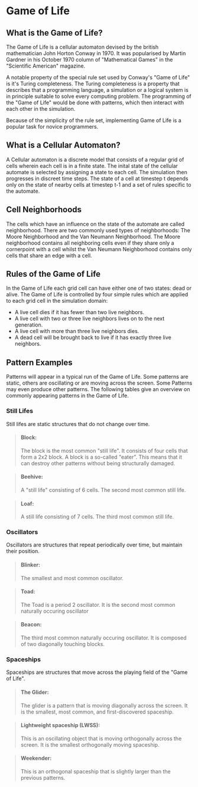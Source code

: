 # Game of Life

## What is the Game of Life?
The Game of Life is a cellular automaton devised by the british mathematician John Horton Conway in 1970. It was popularised by Martin Gardner in his October 1970 column of "Mathematical Games" in the "Scientific American" magazine.

A notable property of the special rule set used by Conway's "Game of Life" is it's Turing completeness. The Turing completeness is a property that describes that a programming language, a simulation or a logical system is in principle suitable to solve every computing problem. The programming of the "Game of Life" would be done with patterns, which then interact with each other in the simulation.

Because of the simplicity of the rule set, implementing Game of Life is a popular task for novice programmers.

## What is a Cellular Automaton?
A Cellular automaton is a discrete model that consists of a regular grid of cells wherein each cell is in a finite state. The inital state of the cellular automate is selected by assigning a state to each cell. The simulation then progresses in discreet time steps. The state of a cell at timestep t depends only on the state of nearby cells at timestep t-1 and a set of rules specific to the automate.

## Cell Neighborhoods
The cells which have an influence on the state of the automate are called neighborhood. There are two commonly used types of neighborhoods: The Moore Neighborhood and the Van Neumann Neighborhood. The Moore neighborhood contains all neighboring cells even if they share only a cornerpoint with a cell whilst the Van Neumann Neighborhood contains only cells that share an edge with a cell.

## Rules of the Game of Life
In the Game of Life each grid cell can have either one of two states: dead or alive. The Game of Life is controlled by four simple rules which are applied to each grid cell in the simulation domain:

* A live cell dies if it has fewer than two live neighbors.
* A live cell with two or three live neighbors lives on to the next generation.
* A live cell with more than three live neighbors dies.
* A dead cell will be brought back to live if it has exactly three live neighbors.

## Pattern Examples
Patterns will appear in a typical run of the Game of Life. Some patterns are static, others are oscillating or are moving across the screen. Some Patterns may even produce other patterns. The following tables give an overview on commonly appearing patterns in the Game of Life.

### Still Lifes
Still lifes are static structures that do not change over time.

> #### Block:
> The block is the most common "still life". It consists of four cells that form a 2x2 block. A block is a so-called "eater". This means that it can destroy other patterns without being structurally damaged.

> #### Beehive:
> A "still life" consisting of 6 cells. The second most common still life.

> #### Loaf:
> A still life consisting of 7 cells. The third most common still life.

### Oscillators
Oscillators are structures that repeat periodically over time, but maintain their position.

> #### Blinker:
> The smallest and most common oscillator.

> #### Toad:
> The Toad is a period 2 oscillator. It is the second most common naturally occuring oscillator

> #### Beacon:
> The third most common naturally occuring oscillator. It is composed of two diagonally touching blocks.

### Spaceships
Spaceships are structures that move across the playing field of the "Game of Life".

> #### The Glider:
> The glider is a pattern that is moving diagonally across the screen. It is the smallest, most common, and first-discovered spaceship.

> #### Lightweight spaceship (LWSS):
> This is an oscillating object that is moving orthogonally across the screen. It is the smallest orthogonally moving spaceship.

> #### Weekender:
> This is an orthogonal spaceship that is slightly larger than the previous patterns.